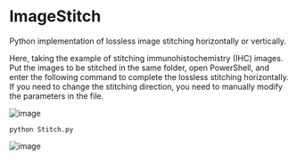 # ImageStitch
Python implementation of lossless image stitching horizontally or vertically.


Here, taking the example of stitching immunohistochemistry (IHC) images.
Put the images to be stitched in the same folder, open PowerShell, and enter the following command to complete the lossless stitching horizontally. If you need to change the stitching direction, you need to manually modify the parameters in the file.

![image](https://github.com/Biocxifu/ImageStitch/assets/122006615/7e1d8d70-f475-47f4-88a6-d341792842ef)

`python Stitch.py`

![image](https://github.com/Biocxifu/ImageStitch/assets/122006615/768c1822-d763-4fad-8905-34dee62aa8db)
